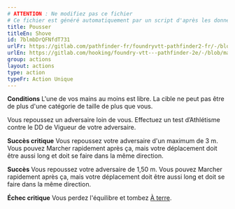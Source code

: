 ```yaml
---
# ATTENTION : Ne modifiez pas ce fichier
# Ce fichier est généré automatiquement par un script d'après les données du module Foundry VTT officiel et de sa traduction
title: Pousser
titleEn: Shove
id: 7blmbDrQFNfdT731
urlFr: https://gitlab.com/pathfinder-fr/foundryvtt-pathfinder2-fr/-/blob/master/data/actions/7blmbDrQFNfdT731.htm
urlEn: https://gitlab.com/hooking/foundry-vtt---pathfinder-2e/-/blob/master/packs/data/actions.db/shove.json
group: actions
layout: actions
type: action
typeFr: Action Unique
---
```

**Conditions** L'une de vos mains au moins est libre. La cible ne peut pas être de plus d'une catégorie de taille de plus que vous.

Vous repoussez un adversaire loin de vous. Effectuez un test d’<pf2-action action='shove' glyph='A'>Athlétisme</pf2-action> contre le DD de Vigueur de votre adversaire.

**Succès critique** Vous repoussez votre adversaire d'un maximum de 3 m. Vous pouvez Marcher rapidement après ça, mais votre déplacement doit être aussi long et doit se faire dans la même direction.

**Succès** Vous repoussez votre adversaire de 1,50 m. Vous pouvez Marcher rapidement après ça, mais votre déplacement doit être aussi long et doit se faire dans la même direction.

**Échec critique** Vous perdez l'équilibre et tombez [À terre](../etats/à-terre.md).


